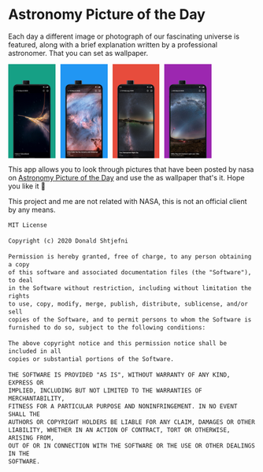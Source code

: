 # Astronomy Picture of the Day

Each day a different image or photograph of our fascinating universe is featured, along with a brief explanation written by a professional astronomer. That you can set as wallpaper.

<div style="display:flex;" >
    <img src="screenshots/1.png" width="19%" >
    <img style="margin-left:10px;" src="screenshots/2.png" width="19%" >
    <img style="margin-left:10px;" src="screenshots/3.png" width="19%" >
    <img style="margin-left:10px;" src="screenshots/4.png" width="19%" >
</div>


This app allows you to look through pictures that have been posted by nasa on [Astronomy Picture of the Day](https://apod.nasa.gov/apod/astropix.html) and use the as wallpaper that's it. Hope you like it 💙

This project and me are not related with NASA, this is not an official client by any means.

```
MIT License

Copyright (c) 2020 Donald Shtjefni

Permission is hereby granted, free of charge, to any person obtaining a copy
of this software and associated documentation files (the "Software"), to deal
in the Software without restriction, including without limitation the rights
to use, copy, modify, merge, publish, distribute, sublicense, and/or sell
copies of the Software, and to permit persons to whom the Software is
furnished to do so, subject to the following conditions:

The above copyright notice and this permission notice shall be included in all
copies or substantial portions of the Software.

THE SOFTWARE IS PROVIDED "AS IS", WITHOUT WARRANTY OF ANY KIND, EXPRESS OR
IMPLIED, INCLUDING BUT NOT LIMITED TO THE WARRANTIES OF MERCHANTABILITY,
FITNESS FOR A PARTICULAR PURPOSE AND NONINFRINGEMENT. IN NO EVENT SHALL THE
AUTHORS OR COPYRIGHT HOLDERS BE LIABLE FOR ANY CLAIM, DAMAGES OR OTHER
LIABILITY, WHETHER IN AN ACTION OF CONTRACT, TORT OR OTHERWISE, ARISING FROM,
OUT OF OR IN CONNECTION WITH THE SOFTWARE OR THE USE OR OTHER DEALINGS IN THE
SOFTWARE.

```

